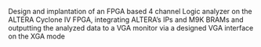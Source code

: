 Design and implantation of an FPGA based 4 channel Logic analyzer on the ALTERA Cyclone IV FPGA, integrating ALTERA’s IPs and M9K BRAMs and outputting the analyzed data to a VGA
monitor via a designed VGA interface on the XGA mode
